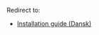 Redirect to:

*   [Installation guide (Dansk)](/index.php?title=Installation_guide_(Dansk)&redirect=no "Installation guide (Dansk)")